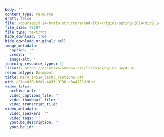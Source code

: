 ```yaml
---
body: ''
content_type: resource
draft: false
file: /courses/9-14-brain-structure-and-its-origins-spring-2014/mit9_14s14_lec03_captions.vtt
file_size: 72597
file_type: text/vtt
hide_download: true
hide_download_original: null
image_metadata:
  caption: ''
  credit: ''
  image-alt: ''
learning_resource_types: []
license: https://creativecommons.org/licenses/by-nc-sa/4.0/
resourcetype: Document
title: MIT9_14S14_lec03_captions.vtt
uid: c81ae4f0-b901-4433-9786-c3a4718df6cd
video_files:
  archive_url: ''
  video_captions_file: ''
  video_thumbnail_file: ''
  video_transcript_file: ''
video_metadata:
  video_speakers: ''
  video_tags: ''
  youtube_description: ''
  youtube_id: ''
---
```

